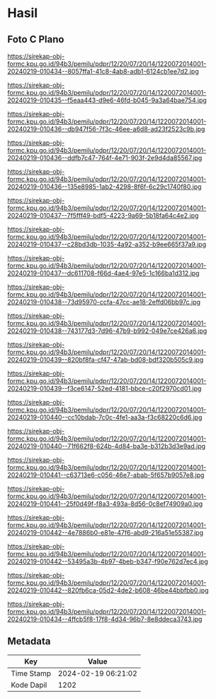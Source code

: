 # Hasil

## Foto C Plano

https://sirekap-obj-formc.kpu.go.id/94b3/pemilu/pdpr/12/20/07/20/14/1220072014001-20240219-010434--8057ffa1-41c8-4ab8-adb1-6124cb1ee7d2.jpg

https://sirekap-obj-formc.kpu.go.id/94b3/pemilu/pdpr/12/20/07/20/14/1220072014001-20240219-010435--f5eaa443-d9e6-46fd-b045-9a3a64bae754.jpg

https://sirekap-obj-formc.kpu.go.id/94b3/pemilu/pdpr/12/20/07/20/14/1220072014001-20240219-010436--db947f56-7f3c-46ee-a6d8-ad23f2523c9b.jpg

https://sirekap-obj-formc.kpu.go.id/94b3/pemilu/pdpr/12/20/07/20/14/1220072014001-20240219-010436--ddfb7c47-764f-4e71-903f-2e9d4da85567.jpg

https://sirekap-obj-formc.kpu.go.id/94b3/pemilu/pdpr/12/20/07/20/14/1220072014001-20240219-010436--135e8985-1ab2-4298-8f6f-6c29c1740f80.jpg

https://sirekap-obj-formc.kpu.go.id/94b3/pemilu/pdpr/12/20/07/20/14/1220072014001-20240219-010437--7f5fff49-bdf5-4223-9a69-5b18fa64c4e2.jpg

https://sirekap-obj-formc.kpu.go.id/94b3/pemilu/pdpr/12/20/07/20/14/1220072014001-20240219-010437--c28bd3db-1035-4a92-a352-b9ee665f37a9.jpg

https://sirekap-obj-formc.kpu.go.id/94b3/pemilu/pdpr/12/20/07/20/14/1220072014001-20240219-010437--dc611708-f66d-4ae4-97e5-1c166ba1d312.jpg

https://sirekap-obj-formc.kpu.go.id/94b3/pemilu/pdpr/12/20/07/20/14/1220072014001-20240219-010438--73d95970-ccfa-47cc-ae18-2effd06bb97c.jpg

https://sirekap-obj-formc.kpu.go.id/94b3/pemilu/pdpr/12/20/07/20/14/1220072014001-20240219-010438--743177d3-7d96-47b9-b992-049e7ce426a6.jpg

https://sirekap-obj-formc.kpu.go.id/94b3/pemilu/pdpr/12/20/07/20/14/1220072014001-20240219-010439--820bf8fa-cf47-47ab-bd08-bdf320b505c9.jpg

https://sirekap-obj-formc.kpu.go.id/94b3/pemilu/pdpr/12/20/07/20/14/1220072014001-20240219-010439--f3ce6147-52ed-4181-bbce-c20f2970cd01.jpg

https://sirekap-obj-formc.kpu.go.id/94b3/pemilu/pdpr/12/20/07/20/14/1220072014001-20240219-010440--cc10bdab-7c0c-4fe1-aa3a-f3c68220c6d6.jpg

https://sirekap-obj-formc.kpu.go.id/94b3/pemilu/pdpr/12/20/07/20/14/1220072014001-20240219-010440--71f662f8-624b-4d84-ba3e-b312b3d3e9ad.jpg

https://sirekap-obj-formc.kpu.go.id/94b3/pemilu/pdpr/12/20/07/20/14/1220072014001-20240219-010441--c63713e6-c056-46e7-abab-5f657b9057e8.jpg

https://sirekap-obj-formc.kpu.go.id/94b3/pemilu/pdpr/12/20/07/20/14/1220072014001-20240219-010441--25f0d49f-f8a3-493a-8d56-0c8ef74909a0.jpg

https://sirekap-obj-formc.kpu.go.id/94b3/pemilu/pdpr/12/20/07/20/14/1220072014001-20240219-010442--4e7886b0-e81e-47f6-abd9-216a51e55387.jpg

https://sirekap-obj-formc.kpu.go.id/94b3/pemilu/pdpr/12/20/07/20/14/1220072014001-20240219-010442--53495a3b-4b97-4beb-b347-f90e762d7ec4.jpg

https://sirekap-obj-formc.kpu.go.id/94b3/pemilu/pdpr/12/20/07/20/14/1220072014001-20240219-010442--820fb6ca-05d2-4de2-b608-46be44bbfbb0.jpg

https://sirekap-obj-formc.kpu.go.id/94b3/pemilu/pdpr/12/20/07/20/14/1220072014001-20240219-010434--4ffcb5f8-17f8-4d34-96b7-8e8ddeca3743.jpg


## Metadata

| Key        | Value               |
| ---------- | ------------------- |
| Time Stamp | 2024-02-19 06:21:02 |
| Kode Dapil | 1202                |




